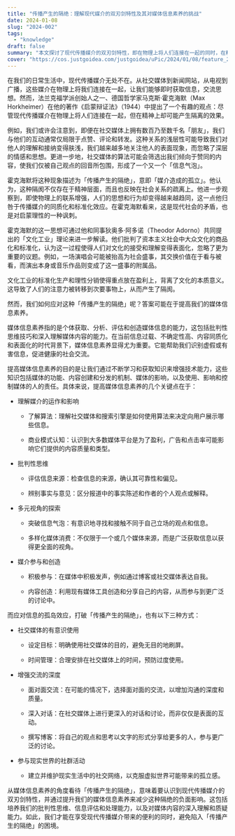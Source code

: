 ```yaml
---
title: "传播产生的隔绝：理解现代媒介的双刃剑特性及其对媒体信息素养的挑战"
date: 2024-01-08
slug: "2024-002"
tags:
  - "knowledge"
draft: false
summary: "本文探讨了现代传播媒介的双刃剑特性，即在物理上将人们连接在一起的同时，在精神上可能产生隔离的效果。社交媒体的浅层关系和算法的筛选都导致了信息隔离和同质化。霍克海默的「传播产生的隔绝」理论指出，这种隔阂不仅存在于个体精神层面，也反映在社会关系的疏离上。为了应对这种隔绝，提高媒体信息素养是关键。媒体信息素养包括对媒介运作和影响的理解，批判性思维和多元视角的探索，以及媒介参与和创造能力的培养。此外，我们可以通过有意识地使用社交媒体、增强交流的深度和参与现实社群活动来打破传播产生的隔阂。总之，媒体信息素养是减少传播隔离影响的重要手段。"
cover: "https://cos.justgoidea.com/justgoidea/uPic/2024/01/08/feature_2024-002.webp"
---
```


在我们的日常生活中，现代传播媒介无处不在。从社交媒体到新闻网站，从电视到广播，这些媒介在物理上将我们连接在一起，让我们能够即时获取信息，交流思想。然而，法兰克福学派创始人之一、德国哲学家马克斯·霍克海默（Max Horkheimer）在他的著作《启蒙辩证法》（1944）中提出了一个有趣的观点：尽管现代传播媒介在物理上将人们连接在一起，但在精神上却可能产生隔离的效果。

例如，我们或许会注意到，即便在社交媒体上拥有数百乃至数千名「朋友」，我们与他们的互动通常仅局限于点赞、评论和转发。这种关系的浅层性可能导致我们对他人的理解和接纳变得肤浅，我们越来越多地关注他人的表面现象，而忽略了深层的情感和思想。更进一步地，社交媒体的算法可能会筛选出我们倾向于赞同的内容，使我们仅被自己观点的回音所包围，形成了一个又一个「信息气泡」。

霍克海默将这种现象描述为「传播产生的隔绝」，意即「媒介造成的孤立」。他认为，这种隔阂不仅存在于精神层面，而且也反映在社会关系的疏离上。他进一步观察到，即使物理上的联系增强，人们的思想和行为却变得越来越趋同，这一点他归咎于传播媒介的同质化和标准化效应。在霍克海默看来，这是现代社会的矛盾，也是对启蒙理性的一种讽刺。

霍克海默的这一思想可通过他和同事狄奥多·阿多诺（Theodor Adorno）共同提出的「文化工业」理论来进一步解读。他们批判了资本主义社会中大众文化的商品化和标准化，认为这一过程使得人们对文化的接受和理解变得表面化，忽略了更为重要的议题。例如，一场演唱会可能被抬高为社会盛事，其交换价值在于看与被看，而演出本身或音乐作品则变成了这一盛事的附属品。

文化工业的标准化生产和理性分销使得重点放在盈利上，背离了文化的本质意义。这导致了人们的注意力被转移到次要事物上，从而产生了隔阂。

然而，我们如何应对这种「传播产生的隔绝」呢？答案可能在于提高我们的媒体信息素养。

媒体信息素养指的是个体获取、分析、评估和创造媒体信息的能力，这包括批判性思维技巧和深入理解媒体内容的能力。在当前信息过载、不确定性高、内容同质化和表面化的时代背景下，媒体信息素养显得尤为重要。它能帮助我们识别虚假或有害信息，促进健康的社会交流。

提高媒体信息素养的目的是让我们通过不断学习和获取知识来增强技术能力，这些知识包括媒体的功能、内容创建和分发的机制、媒体的影响，以及使用、影响和控制媒体的人的责任。具体来说，提高媒体信息素养的几个关键点在于：

- 理解媒介的运作和影响

   - 了解算法：理解社交媒体和搜索引擎是如何使用算法来决定向用户展示哪些信息。

   - 商业模式认知：认识到大多数媒体平台是为了盈利，广告和点击率可能影响它们提供的内容质量和类型。

- 批判性思维

   - 评估信息来源：检查信息的来源，确认其可靠性和偏见。

   - 辨别事实与意见：区分报道中的事实陈述和作者的个人观点或解释。

- 多元视角的探索

   - 突破信息气泡：有意识地寻找和接触不同于自己立场的观点和信息。

   - 多样化媒体消费：不仅限于一个或几个媒体来源，而是广泛获取信息以获得更全面的视角。

- 媒介参与和创造

   - 积极参与：在媒体中积极发声，例如通过博客或社交媒体表达自我。

   - 内容创造：利用现有媒体工具创造和分享自己的内容，从而参与到更广泛的讨论中。

而应对信息的孤岛效应，打破「传播产生的隔绝」，也有以下三种方式：

- 社交媒体的有意识使用

   - 设定目标：明确使用社交媒体的目的，避免无目的地刷屏。

   - 时间管理：合理安排在社交媒体上的时间，预防过度使用。

- 增强交流的深度

   - 面对面交流：在可能的情况下，选择面对面的交流，以增加沟通的深度和质量。

   - 深入对话：在社交媒体上进行更深入的对话和讨论，而非仅仅是表面的互动。

   - 撰写博客：将自己的观点和思考以文字的形式分享给更多的人，参与更广泛的讨论。

- 参与现实世界的社群活动

   - 建立并维护现实生活中的社交网络，以克服虚拟世界可能带来的孤立感。

从媒体信息素养的角度看待「传播产生的隔绝」，意味着要认识到现代传播媒介的双刃剑特性，并通过提升我们的媒体信息素养来减少这种隔绝的负面影响。这包括培养我们的批判性思维、信息评估和处理能力，以及对媒体内容的深入理解和质疑能力。如此，我们才能在享受现代传播媒介带来的便利的同时，避免陷入「传播产生的隔绝」的困境。